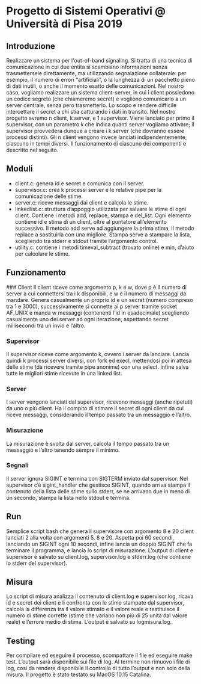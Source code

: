 # Progetto di Sistemi Operativi @ Università di Pisa 2019

## Introduzione 
Realizzare un sistema per l'out-of-band signaling. Si tratta di una tecnica di comunicazione
in cui due entita si scambiano informazioni senza trasmettersele direttamente, ma utilizzando segnalazione
collaterale: per esempio, il numero di errori “artificiali”, o la lunghezza di un pacchetto pieno di dati inutili, o
anche il momento esatto delle comunicazioni.
Nel nostro caso, vogliamo realizzare un sistema client-server, in cui i client possiedono un codice segreto
(che chiameremo secret) e vogliono comunicarlo a un server centrale, senza pero trasmetterlo. Lo scopo e
rendere difficile intercettare il secret a chi stia catturando i dati in transito.
Nel nostro progetto avremo n client, k server, e 1 supervisor. Viene lanciato per primo il supervisor, con un
parametro k che indica quanti server vogliamo attivare; il supervisor provvedera dunque a creare i k server
(che dovranno essere processi distinti). Gli n client vengono invece lanciati indipendentemente, ciascuno in
tempi diversi. Il funzionamento di ciascuno dei componenti e descritto nel seguito.

## Moduli
- client.c:
genera id e secret e comunica con il server.
- supervisor.c:
crea k processi server e le relative pipe per la comunicazione
delle stime.
- server.c:
riceve messaggi dai client e calcola le stime.
- linkedlist.c:
struttura d’appoggio utilizzata per salvare le stime di ogni
client. Contiene i metodi add, replace, stampa e del_list.
Ogni elemento contiene id e stima di un client, oltre al
puntatore all’elemento successivo. Il metodo add serve ad
aggiungere la prima stima, il metodo replace a sostituirla con
una migliore. Stampa serve a stampare la lista, scegliendo tra
stderr e stdout tramite l’argomento control.
- utility.c:
contiene i metodi timeval_subtract (trovato online) e min,
d’aiuto per calcolare le stime.

## Funzionamento

### Client
Il client riceve come argomento p, k e w, dove p è il numero di server
a cui connettersi tra i k disponibili, e w è il numero di messaggi da
mandare.
Genera casualmente un proprio id e un secret (numero compreso tra 1 e
3000), successivamente si connette ai p server tramite socket AF_UNIX
e manda w messaggi (contenenti l’id in esadecimale) scegliendo
casualmente uno dei server ad ogni iterazione, aspettando secret
millisecondi tra un invio e l’altro.

### Supervisor
Il supervisor riceve come argomento k, ovvero i server da lanciare.
Lancia quindi k processi server diversi, con fork ed execl, mettendosi
poi in attesa delle stime (da ricevere tramite pipe anonime) con una
select. Infine salva tutte le migliori stime ricevute in una linked
list.

### Server
I server vengono lanciati dal supervisor, ricevono messaggi (anche
ripetuti) da uno o più client. Ha il compito di stimare il secret di
ogni client da cui riceve messaggi, considerando il tempo passato tra
un messaggio e l’altro.

### Misurazione
La misurazione è svolta dal server, calcola il tempo passato tra un
messaggio e l’altro tenendo sempre il minimo.

### Segnali
Il server ignora SIGINT e termina con SIGTERM inviato dal supervisor.
Nel supervisor c’è sigint_handler che gestisce SIGINT, quando arriva
stampa il contenuto della lista delle stime sullo stderr, se ne
arrivano due in meno di un secondo, stampa la lista nello stdout e
termina.

## Run

Semplice script bash che genera il supervisore con argomento 8 e
20 client lanciati 2 alla volta con argomenti 5, 8 e 20.
Aspetta poi 60 secondi, lanciando un SIGINT ogni 10 secondi, infine
lancia un doppio SIGINT che fa terminare il programma, e lancia lo
script di misurazione.
L’output di client e supervisor è salvato su client.log,
supervisor.log e stderr.log (che contiene lo stderr del supervisor).

## Misura 
Lo script di misura analizza il contenuto di client.log e
supervisor.log, ricava id e secret dei client e li confronta con le
stime stampate dal supervisor, calcola la differenza tra il valore
stimato e il valore reale e restituisce il numero di stime corrette
(stime che variano non più di 25 unità dal valore reale) e l’errore
medio di stima. L’output è salvato su logmisura.log.

## Testing
Per compilare ed eseguire il processo, scompattare il file ed eseguire
make test. L’output sarà disponibile sui file di log. Al termine non
rimuovo i file di log, così da rendere disponibile il controllo di
tutto l’output e non solo della misura.
Il progetto è stato testato su MacOS 10.15 Catalina.
